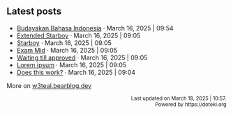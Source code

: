 ## Latest posts

<!-- blog start -->
- [Budayakan Bahasa Indonesia](https://w3teal.bearblog.dev/budayakan-bahasa-indonesia/) · March 16, 2025 | 09:54
- [Extended Starboy](https://w3teal.bearblog.dev/extended-starboy/) · March 16, 2025 | 09:05
- [Starboy](https://w3teal.bearblog.dev/starboy/) · March 16, 2025 | 09:05
- [Exam Mid](https://w3teal.bearblog.dev/exam-mid/) · March 16, 2025 | 09:05
- [Waiting till approved](https://w3teal.bearblog.dev/waiting-till-approved/) · March 16, 2025 | 09:05
- [Lorem ipsum](https://w3teal.bearblog.dev/lorem-ipsum/) · March 16, 2025 | 09:05
- [Does this work?](https://w3teal.bearblog.dev/test/) · March 16, 2025 | 09:04

More on [w3teal.bearblog.dev](https://w3teal.bearblog.dev/posts/)
<!-- blog end -->

<p align="right">
<sub>Last updated on <!-- last_updated start -->March 18, 2025 | 10:57.<!-- last_updated end --></sub> <br>
<sub>Powered by https://doteki.org</sub>
</p>

<!-- Powered by https://doteki.org -->
